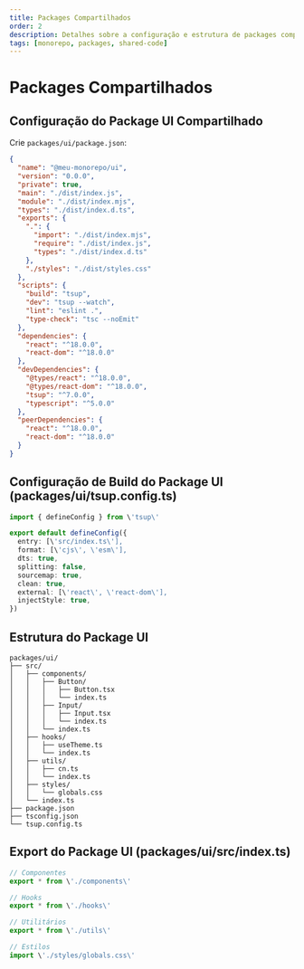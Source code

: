 ```yaml
---
title: Packages Compartilhados
order: 2
description: Detalhes sobre a configuração e estrutura de packages compartilhados em um monorepo.
tags: [monorepo, packages, shared-code]
---
```


# Packages Compartilhados

## Configuração do Package UI Compartilhado

Crie `packages/ui/package.json`:

```json
{
  "name": "@meu-monorepo/ui",
  "version": "0.0.0",
  "private": true,
  "main": "./dist/index.js",
  "module": "./dist/index.mjs",
  "types": "./dist/index.d.ts",
  "exports": {
    ".": {
      "import": "./dist/index.mjs",
      "require": "./dist/index.js",
      "types": "./dist/index.d.ts"
    },
    "./styles": "./dist/styles.css"
  },
  "scripts": {
    "build": "tsup",
    "dev": "tsup --watch",
    "lint": "eslint .",
    "type-check": "tsc --noEmit"
  },
  "dependencies": {
    "react": "^18.0.0",
    "react-dom": "^18.0.0"
  },
  "devDependencies": {
    "@types/react": "^18.0.0",
    "@types/react-dom": "^18.0.0",
    "tsup": "^7.0.0",
    "typescript": "^5.0.0"
  },
  "peerDependencies": {
    "react": "^18.0.0",
    "react-dom": "^18.0.0"
  }
}
```

## Configuração de Build do Package UI (packages/ui/tsup.config.ts)

```typescript
import { defineConfig } from \'tsup\'

export default defineConfig({
  entry: [\'src/index.ts\'],
  format: [\'cjs\', \'esm\'],
  dts: true,
  splitting: false,
  sourcemap: true,
  clean: true,
  external: [\'react\', \'react-dom\'],
  injectStyle: true,
})
```

## Estrutura do Package UI

```
packages/ui/
├── src/
│   ├── components/
│   │   ├── Button/
│   │   │   ├── Button.tsx
│   │   │   └── index.ts
│   │   ├── Input/
│   │   │   ├── Input.tsx
│   │   │   └── index.ts
│   │   └── index.ts
│   ├── hooks/
│   │   ├── useTheme.ts
│   │   └── index.ts
│   ├── utils/
│   │   ├── cn.ts
│   │   └── index.ts
│   ├── styles/
│   │   └── globals.css
│   └── index.ts
├── package.json
├── tsconfig.json
└── tsup.config.ts
```

## Export do Package UI (packages/ui/src/index.ts)

```typescript
// Componentes
export * from \'./components\'

// Hooks
export * from \'./hooks\'

// Utilitários
export * from \'./utils\'

// Estilos
import \'./styles/globals.css\'
```


